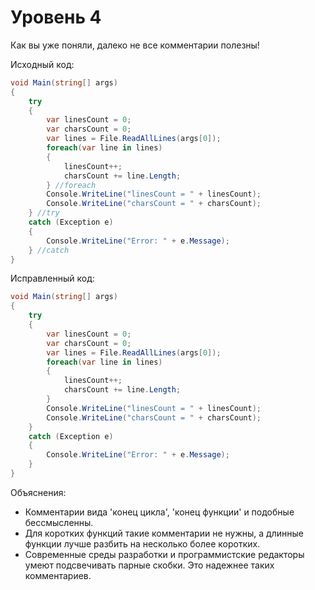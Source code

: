 # Уровень 4

Как вы уже поняли, далеко не все комментарии полезны!

Исходный код:
```cs
void Main(string[] args)
{
    try
    {
        var linesCount = 0;
        var charsCount = 0;
        var lines = File.ReadAllLines(args[0]);
        foreach(var line in lines)
        {
            linesCount++;
            charsCount += line.Length;
        } //foreach
        Console.WriteLine("linesCount = " + linesCount);
        Console.WriteLine("charsCount = " + charsCount);
    } //try
    catch (Exception e)
    {
        Console.WriteLine("Error: " + e.Message);
    } //catch
}
```

Исправленный код:
```cs
void Main(string[] args)
{
    try
    {
        var linesCount = 0;
        var charsCount = 0;
        var lines = File.ReadAllLines(args[0]);
        foreach(var line in lines)
        {
            linesCount++;
            charsCount += line.Length;
        }
        Console.WriteLine("linesCount = " + linesCount);
        Console.WriteLine("charsCount = " + charsCount);
    }
    catch (Exception e)
    {
        Console.WriteLine("Error: " + e.Message);
    }
}
```

Объяснения:
- Комментарии вида 'конец цикла', 'конец функции' и подобные бессмысленны.
- Для коротких функций такие комментарии не нужны, а длинные функции лучше разбить на несколько более коротких.
- Современные среды разработки и программистские редакторы умеют подсвечивать парные скобки. Это надежнее таких комментариев.
